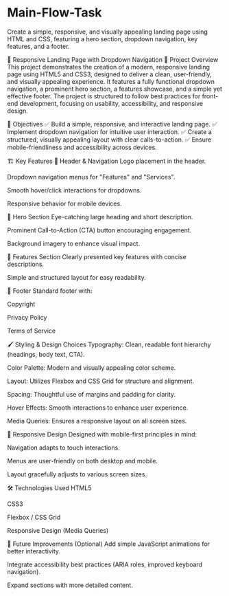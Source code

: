 # Main-Flow-Task
Create a simple, responsive, and visually appealing landing page using HTML and CSS,  featuring a hero section, dropdown navigation, key features, and a footer. 


🚀 Responsive Landing Page with Dropdown Navigation
📄 Project Overview
This project demonstrates the creation of a modern, responsive landing page using HTML5 and CSS3, designed to deliver a clean, user-friendly, and visually appealing experience. It features a fully functional dropdown navigation, a prominent hero section, a features showcase, and a simple yet effective footer. The project is structured to follow best practices for front-end development, focusing on usability, accessibility, and responsive design.

🎯 Objectives
✅ Build a simple, responsive, and interactive landing page.
✅ Implement dropdown navigation for intuitive user interaction.
✅ Create a structured, visually appealing layout with clear calls-to-action.
✅ Ensure mobile-friendliness and accessibility across devices.

🏗️ Key Features
🔹 Header & Navigation
Logo placement in the header.

Dropdown navigation menus for "Features" and "Services".

Smooth hover/click interactions for dropdowns.

Responsive behavior for mobile devices.

🔹 Hero Section
Eye-catching large heading and short description.

Prominent Call-to-Action (CTA) button encouraging engagement.

Background imagery to enhance visual impact.

🔹 Features Section
Clearly presented key features with concise descriptions.

Simple and structured layout for easy readability.

🔹 Footer
Standard footer with:

Copyright

Privacy Policy

Terms of Service

🖌️ Styling & Design Choices
Typography: Clean, readable font hierarchy (headings, body text, CTA).

Color Palette: Modern and visually appealing color scheme.

Layout: Utilizes Flexbox and CSS Grid for structure and alignment.

Spacing: Thoughtful use of margins and padding for clarity.

Hover Effects: Smooth interactions to enhance user experience.

Media Queries: Ensures a responsive layout on all screen sizes.

📱 Responsive Design
Designed with mobile-first principles in mind:

Navigation adapts to touch interactions.

Menus are user-friendly on both desktop and mobile.

Layout gracefully adjusts to various screen sizes.

🛠️ Technologies Used
HTML5

CSS3

Flexbox / CSS Grid

Responsive Design (Media Queries)

📌 Future Improvements (Optional)
Add simple JavaScript animations for better interactivity.

Integrate accessibility best practices (ARIA roles, improved keyboard navigation).

Expand sections with more detailed content.
